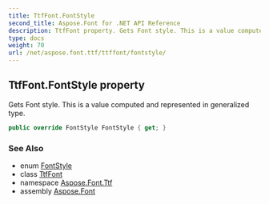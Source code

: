 ```yaml
---
title: TtfFont.FontStyle
second_title: Aspose.Font for .NET API Reference
description: TtfFont property. Gets Font style. This is a value computed and represented in generalized type
type: docs
weight: 70
url: /net/aspose.font.ttf/ttffont/fontstyle/
---
```

## TtfFont.FontStyle property

Gets Font style. This is a value computed and represented in generalized type.

```csharp
public override FontStyle FontStyle { get; }
```

### See Also

* enum [FontStyle](../../../aspose.font/fontstyle/)
* class [TtfFont](../)
* namespace [Aspose.Font.Ttf](../../../aspose.font.ttf/)
* assembly [Aspose.Font](../../../)


